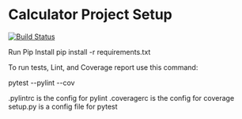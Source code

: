 # Calculator Project Setup
[![Build Status](https://app.travis-ci.com/umang4321/cal2_zeroexception1.svg?branch=main)](https://app.travis-ci.com/umang4321/cal2_zeroexception1)

Run Pip Install
pip install -r requirements.txt

To run tests, Lint, and Coverage report use this command:

pytest  --pylint --cov


.pylintrc is the config for pylint
.coveragerc is the config for coverage
setup.py is a config file for pytest

